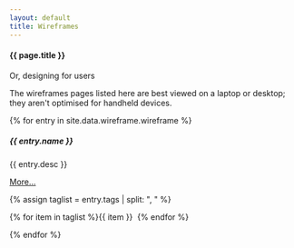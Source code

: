 ```yaml
---
layout: default
title: Wireframes
---
```

#### {{ page.title }}

<p>Or, designing for users</p>
<p class="small">The wireframes pages listed here are best viewed on a laptop or desktop; they aren't optimised for handheld devices.</p>

{% for entry in site.data.wireframe.wireframe %}
<div class="container mt-3">
  <div class="card bg-light text-dark p-3">
    <div class="card-body hoveff">
      <h5>{{ entry.name }} </h5>
      <p>{{ entry.desc }}</p>
	  <p><a href="{{ entry.demo }}">More...</a></p>
	  {% assign taglist = entry.tags | split: ", " %}	  
	  <p>{% for item in taglist %}<span class="badge badge-secondary">{{ item }}&nbsp;&nbsp;</span>{% endfor %}</p>
    </div><!-- card-body  -->
  </div><!-- card -->
</div><!-- container mt-3 -->
{% endfor %}
